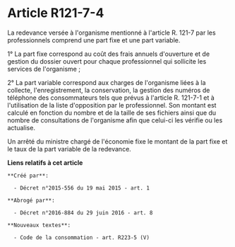 # Article R121-7-4

La redevance versée à l'organisme mentionné à l'article R. 121-7 par les professionnels comprend une part fixe et une part
variable. 

1° La part fixe correspond au coût des frais annuels d'ouverture et de gestion du dossier ouvert pour chaque professionnel
qui sollicite les services de l'organisme ; 

2° La part variable correspond aux charges de l'organisme liées à la collecte, l'enregistrement, la conservation, la gestion
des numéros de téléphone des consommateurs tels que prévus à l'article R. 121-7-1 et à l'utilisation de la liste d'opposition
par le professionnel. Son montant est calculé en fonction du nombre et de la taille de ses fichiers ainsi que du nombre de
consultations de l'organisme afin que celui-ci les vérifie ou les actualise. 

Un arrêté du ministre chargé de l'économie fixe le montant de la part fixe et le taux de la part variable de la redevance.

**Liens relatifs à cet article**

	**Créé par**:

	  - Décret n°2015-556 du 19 mai 2015 - art. 1

	**Abrogé par**:

	  - Décret n°2016-884 du 29 juin 2016 - art. 8

	**Nouveaux textes**:

	  - Code de la consommation - art. R223-5 (V)
